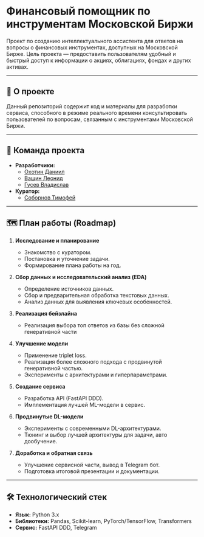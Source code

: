 # Финансовый помощник по инструментам Московской Биржи

Проект по созданию интеллектуального ассистента для ответов на вопросы о финансовых инструментах, доступных на Московской Бирже. Цель проекта — предоставить пользователям удобный и быстрый доступ к информации о акциях, облигациях, фондах и других активах.

---

## 🎯 О проекте

Данный репозиторий содержит код и материалы для разработки сервиса, способного в режиме реального времени консультировать пользователей по вопросам, связанным с инструментами Московской Биржи.

---

## 👥 Команда проекта

*   **Разработчики:**
    *   [Охотин Даниил](https://t.me/danokil)
    *   [Ващин Леонид](https://t.me/Leonid_Vaschin)
    *   [Гусев Владислав](https://t.me/reverserepo)
*   **Куратор:**
    *   [Соборнов Тимофей](https://t.me/saintedts)

---

## 🗺️ План работы (Roadmap)

1.  **Исследование и планирование**
    *   Знакомство с куратором.
    *   Постановка и уточнение задачи.
    *   Формирование плана работы на год.

2.  **Сбор данных и исследовательский анализ (EDA)**
    *   Определение источников данных.
    *   Сбор и предварительная обработка текстовых данных.
    *   Анализ данных для выявления ключевых особенностей.

3.  **Реализация бейзлайна**
    *   Реализация выбора топ ответов из базы без сложной генеративной части

4.  **Улучшение модели**
    *   Применение triplet loss.
    *   Реализация более сложного подхода с продвинутой генеративной частью.
    *   Эксперименты с архитектурами и гиперпараметрами.

6.  **Создание сервиса**
    *   Разработка API (FastAPI DDD).
    *   Имплементация лучшей ML-модели в сервис.

7.  **Продвинутые DL-модели**
    *   Эксперименты с современными DL-архитектурами.
    *   Тюнинг и выбор лучшей архитектуры для задачи, авто дообучение.

8.  **Доработка и обратная связь**
    *   Улучшение сервисной части, вывод в Telegram бот.
    *   Подготовка итоговой презентации и документации.

---

## 🛠️ Технологический стек

*   **Язык:** Python 3.x
*   **Библиотеки:** Pandas, Scikit-learn, PyTorch/TensorFlow, Transformers
*   **Сервис:** FastAPI DDD, Telegram
